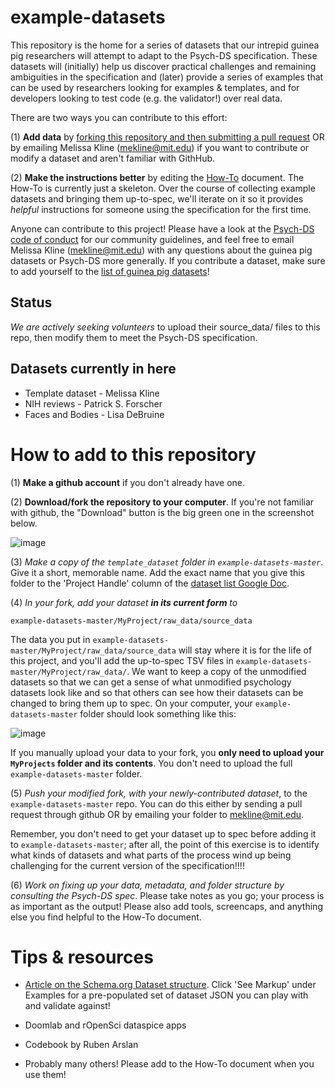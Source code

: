 # example-datasets

This repository is the home for a series of datasets that our intrepid guinea pig researchers will attempt to adapt to the Psych-DS specification. These datasets will (initially) help us discover practical challenges and remaining ambiguities in the specification and (later) provide a series of examples that can be used by researchers looking for examples & templates, and for developers looking to test code (e.g. the validator!) over real data.

There are two ways you can contribute to this effort:

(1) **Add data** by [forking this repository and then submitting a pull request](https://help.github.com/articles/creating-a-pull-request/) OR by emailing Melissa Kline (mekline@mit.edu) if you want to contribute or modify a dataset and aren't familiar with GithHub.

(2) **Make the instructions better** by editing the [How-To](https://docs.google.com/document/d/1k3ZzAF8vrJeIcMN3q5g_l7WJtoybokvq5ueYVH0dcC8/edit?usp=sharing) document. The How-To is currently just a skeleton. Over the course of collecting example datasets and bringing them up-to-spec, we'll iterate on it so it provides *helpful* instructions for someone using the specification for the first time. 

Anyone can contribute to this project! Please have a look at the [Psych-DS code of conduct](https://github.com/psych-ds/psych-DS/blob/master/CODE_OF_CONDUCT.md) for our community guidelines, and feel free to email Melissa Kline (mekline@mit.edu) with any questions about the guinea pig datasets or Psych-DS more generally.  If you contribute a dataset, make sure to add yourself to the [list of guinea pig datasets](https://docs.google.com/spreadsheets/d/1QcfJqGPyBkdO0n4rCcye-Nfb3XWRYETOF3NMbwwPyJ4/edit?usp=sharing)!


## Status

*We are actively seeking volunteers* to upload their source_data/ files to this repo, then modify them to meet the Psych-DS specification. 

## Datasets currently in here

* Template dataset - Melissa Kline
* NIH reviews - Patrick S. Forscher
* Faces and Bodies - Lisa DeBruine

# How to add to this repository

(1) **Make a github account** if you don't already have one.

(2) **Download/fork the repository to your computer**. If you're not familiar with github, the "Download" button is the big green one in the screenshot below.

![image](https://user-images.githubusercontent.com/5552513/50309183-786a0c00-0463-11e9-9b08-2bcd3f1c5241.png)

(3) *Make a copy of the `template_dataset` folder in `example-datasets-master`*. Give it a short, memorable name. Add the exact name that you give this folder to the 'Project Handle' column of the [dataset list Google Doc](https://docs.google.com/spreadsheets/d/1QcfJqGPyBkdO0n4rCcye-Nfb3XWRYETOF3NMbwwPyJ4/edit?usp=sharing).

(4) *In your fork, add your dataset **in its current form** to* 
```
example-datasets-master/MyProject/raw_data/source_data 
```

The data you put in `example-datasets-master/MyProject/raw_data/source_data` will stay where it is for the life of this project, and you'll add the up-to-spec TSV files in `example-datasets-master/MyProject/raw_data/`. We want to keep a copy of the unmodified datasets so that we can get a sense of what unmodified psychology datasets look like and so that others can see how their datasets can be changed to bring them up to spec. On your computer, your `example-datasets-master` folder should look something like this:

![image](https://user-images.githubusercontent.com/5552513/50308632-7d2dc080-0461-11e9-995e-bf7c8b651278.png)

If you manually upload your data to your fork, you **only need to upload your `MyProjects` folder and its contents**. You don't need to upload the full `example-datasets-master` folder.

(5) *Push your modified fork, with your newly-contributed dataset*, to the `example-datasets-master` repo. You can do this either by sending a pull request through github OR by emailing your folder to mekline@mit.edu.

Remember, you don't need to get your dataset up to spec before adding it to `example-datasets-master`; after all, the point of this exercise is to identify what kinds of datasets and what parts of the process wind up being challenging for the current version of the specification!!!!

(6) *Work on fixing up your data, metadata, and folder structure by consulting the Psych-DS spec*. Please take notes as you go; your process is as important as the output! Please also add tools, screencaps, and anything else you find helpful to the How-To document.

# Tips & resources

* [Article on the Schema.org Dataset structure](https://developers.google.com/search/docs/data-types/dataset). Click 'See Markup' under Examples for a pre-populated set of dataset JSON you can play with and validate against!

* Doomlab and rOpenSci dataspice apps

* Codebook by Ruben Arslan

* Probably many others! Please add to the How-To document when you use them!


